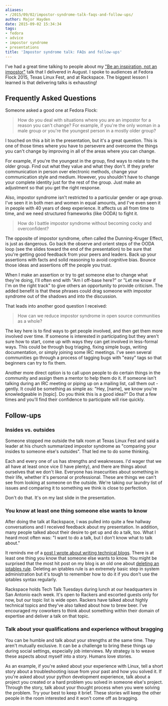 ```yaml
---
aliases:
- /2015/09/02/impostor-syndrome-talk-faqs-and-follow-ups/
author: Major Hayden
date: 2015-09-02 15:34:34
tags:
- fedora
- advice
- impostor syndrome
- presentations
title: 'Impostor syndrome talk: FAQs and follow-ups'
---
```


I've had a great time talking to people about my ["Be an inspiration, not an impostor"][1] talk that I delivered in August. I spoke to audiences at Fedora Flock 2015, Texas Linux Fest, and at Rackspace. The biggest lesson I learned is that delivering talks is exhausting!

## Frequently Asked Questions

Someone asked a good one at Fedora Flock:

> How do you deal with situations where you are an impostor for a reason you can't change? For example, if you're the only woman in a male group or you're the youngest person in a mostly older group?

I touched on this a bit in the presentation, but it's a great question. This is one of those times where you have to persevere and overcome the things you can't change by improving in all of the areas where you can change.

For example, if you're the youngest in the group, find ways to relate to the older group. Find out what they value and what they don't. If they prefer communication in person over electronic methods, change your communication style and medium. However, you shouldn't have to change your complete identity just for the rest of the group. Just make an adjustment so that you get the right response.

Also, impostor syndrome isn't restricted to a particular gender or age group. I've seen it in both men and women in equal amounts, and I've even seen it in people with 40 years of deep experience. It affects us all from time to time, and we need structured frameworks (like OODA) to fight it.

> How do I battle impostor syndrome without becoming cocky and overconfident?

The opposite of impostor syndrome, often called the Dunning-Kruger Effect, is just as dangerous. Go back the observe and orient steps of the OODA loop (see the slides toward the end of the presentation) to be sure that you're getting good feedback from your peers and leaders. Back up your assertions with facts and solid reasoning to avoid cognitive bias. Bounce those ideas and assertions off the people you trust.

When I make an assertion or try to get someone else to change what they're doing, I'll often end with "Am I off-base here?" or "Let me know if I'm on the right track" to give others an opportunity to provide criticism. The added benefit is that these phrases could drag someone with impostor syndrome out of the shadows and into the discussion.

That leads into another good question I received:

> How can we reduce impostor syndrome in open source communities as a whole?

The key here is to find ways to get people involved, and then get them more involved over time. If someone is interested in participating but they aren't sure how to start, come up with ways they can get involved in less-formal ways. This could be through bug triaging, fixing simple bugs, writing documentation, or simply joining some IRC meetings. I've seen several communities go through a process of tagging bugs with "easy" tags so that beginners can try to fix them.

Another more direct option is to call upon people to do certain things in the community and assign them a mentor to help them do it. If someone isn't talking during an IRC meeting or piping up on a mailing list, call them out - gently. It could be something as simple as: "Hey, [name], we know you're knowledgeable in [topic]. Do you think this is a good idea?" Do that a few times and you'll find their confidence to participate will rise quickly.

## Follow-ups

### Insides vs. outsides

Someone stopped me outside the talk room at Texas Linux Fest and said a leader at his church summarized impostor syndrome as "comparing your insides to someone else's outsides". That led me to do some thinking.

Each and every one of us has strengths and weaknesses. I'd wager that we all have at least once vice (I have plenty), and there are things about ourselves that we don't like. Everyone has insecurities about something in their life, whether it's personal or professional. These are things we can't see from looking at someone on the outside. We're taking our laundry list of issues and comparing it to something we think is close to perfection.

Don't do that. It's on my last slide in the presentation.

### You know at least one thing someone else wants to know

After doing the talk at Rackspace, I was pulled into quite a few hallway conversations and I received feedback about my presentation. In addition, many people talked about their desire to get up and do a talk, too. What I heard most often was: "I want to do a talk, but I don't know what to talk about."

It reminds me of a [post I wrote about writing technical blogs][2]. There is at least one thing you know that someone else wants to know. You might be surprised that the most hit post on my blog is an old one about [deleting an iptables rule][3]. Deleting an iptables rule is an extremely basic step in system administration but it's tough to remember how to do it if you don't use the iptables syntax regularly.

Rackspace holds Tech Talk Tuesdays during lunch at our headquarters in San Antonio each week. It's open to Rackers and escorted guests only for now, but our topic list is wide open. Rackers have talked about highly technical topics and they've also talked about how to brew beer. I've encouraged my coworkers to think about something within their domain of expertise and deliver a talk on that topic.

### Talk about your qualifications and experience without bragging

You can be humble and talk about your strengths at the same time. They aren't mutually exclusive. It can be a challenge to bring these things up during social settings, especially job interviews. My strategy is to weave these aspects about myself into a story. Humans love stories.

As an example, if you're asked about your experience with Linux, tell a short story about a troubleshooting issue from your past and how you solved it. If you're asked about your python development experience, talk about a project you created or a hard problem you solved in someone else's project. Through the story, talk about your thought process when you were solving the problem. Try your best to keep it brief. These stories will keep the other people in the room interested and it won't come off as bragging.

 [1]: /2015/08/14/fedora-flock-2015-keynote-slides/
 [2]: /2012/03/30/why-technical-people-should-blog-but-dont/
 [3]: https://major.io/2007/02/09/delete-single-iptables-rules/